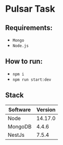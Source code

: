 # Pulsar Task

## Requirements:
- `Mongo`
- `Node.js`
## How to run:

- `npm i`
- `npm run start:dev`

## Stack

Software  | Version    |
----------|------------|
Node      | 14.17.0    |    
MongoDB   |  4.4.6     |
NestJs    |  7.5.4     |
